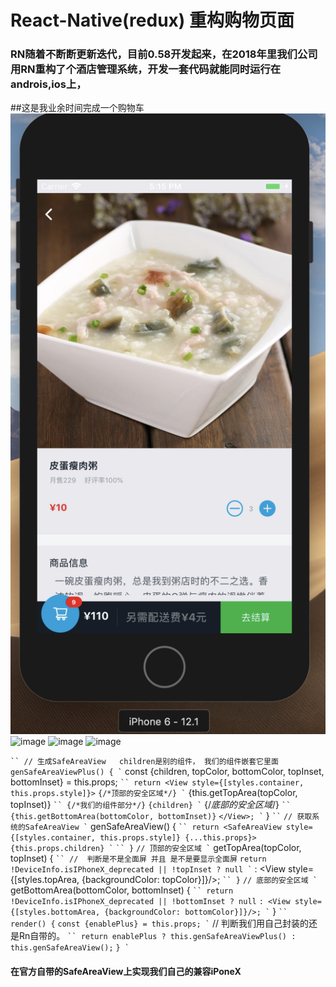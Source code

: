 # React-Native(redux) 重构购物页面

### RN随着不断断更新迭代，目前0.58开发起来，在2018年里我们公司用RN重构了个酒店管理系统，开发一套代码就能同时运行在androis,ios上，

##这是我业余时间完成一个购物车
![image](https://github.com/422720735/sell/blob/master/img-folder/ipone6_detail.png)
![image](sell/img-folder/ipone6_detail.png)
![image](sell/img-folder/iponex_index.png)
![image](sell/img-folder/iponex_detail.png)

` ``
// 生成SafeAreaView   children是别的组件， 我们的组件嵌套它里面
` ``
    genSafeAreaViewPlus() {
    ` ``
        const {children, topColor, bottomColor, topInset, bottomInset} = this.props;
        ` ``
        return <View style={[styles.container, this.props.style]}>
        ` ``
            {/*顶部的安全区域*/}
            ` ``
            {this.getTopArea(topColor, topInset)}
            ` ``
            {/*我们的组件部分*/}
            ` ``
            {children}
            ` ``
            {/*底部的安全区域*/}
            ` ``
            {this.getBottomArea(bottomColor, bottomInset)}
            ` ``
        </View>;
        ` ``
    }
    ` ``
` ``
    // 获取系统的SafeAreaView
    ` ``
    genSafeAreaView() {
    ` ``
        return <SafeAreaView style={[styles.container, this.props.style]} {...this.props}>
        ` ``
            {this.props.children}
            ` ``
        </SafeAreaView>
        ` ``
    }
    ` ``
    // 顶部的安全区域
    ` ``
    getTopArea(topColor, topInset) {
    ` ``
               //  判断是不是全面屏 并且 是不是要显示全面屏
               ` ``
        return !DeviceInfo.isIPhoneX_deprecated || !topInset ? null
        ` ``
            : <View style={[styles.topArea, {backgroundColor: topColor}]}/>;
            ` ``
    }
    ` ``
    // 底部的安全区域
    ` ``
    getBottomArea(bottomColor, bottomInset) {
    ` ``
        return !DeviceInfo.isIPhoneX_deprecated || !bottomInset ? null
        ` ``
            : <View style={[styles.bottomArea, {backgroundColor: bottomColor}]}/>;
            ` ``
    }
` ``
    render() {
    ` ``
        const {enablePlus} = this.props;
        ` ``
        // 判断我们用自己封装的还是Rn自带的。
        ` ``
        return enablePlus ? this.genSafeAreaViewPlus() : this.genSafeAreaView();
        ` ``
    }
    ` ``
    
#### 在官方自带的SafeAreaView上实现我们自己的兼容iPoneX